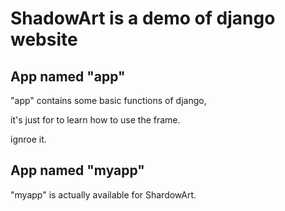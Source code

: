 # ShadowArt is a demo of django website

## App named "app"

"app" contains some basic functions of django,

it's just for to learn how to use the frame. 

ignroe it.

## App named "myapp"

"myapp" is actually available for ShardowArt. 
